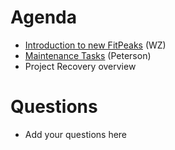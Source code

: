 Agenda
======

* [Introduction to new FitPeaks](https://github.com/mantidproject/documents/blob/master/Project-Management/MantidReviewMeeting/topics/FitPeaks.md) (WZ)
* [Maintenance Tasks](https://github.com/mantidproject/documents/blob/master/Project-Management/TechnicalSteeringCommittee/reports/MaintenanceTasks.md) (Peterson)
* Project Recovery overview

Questions
=========

* Add your questions here
